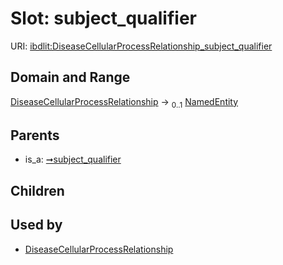 
# Slot: subject_qualifier




URI: [ibdlit:DiseaseCellularProcessRelationship_subject_qualifier](http://w3id.org/ontogpt/ibd_literature/DiseaseCellularProcessRelationship_subject_qualifier)


## Domain and Range

[DiseaseCellularProcessRelationship](DiseaseCellularProcessRelationship.md) &#8594;  <sub>0..1</sub> [NamedEntity](NamedEntity.md)

## Parents

 *  is_a: [➞subject_qualifier](triple__subject_qualifier.md)

## Children


## Used by

 * [DiseaseCellularProcessRelationship](DiseaseCellularProcessRelationship.md)
